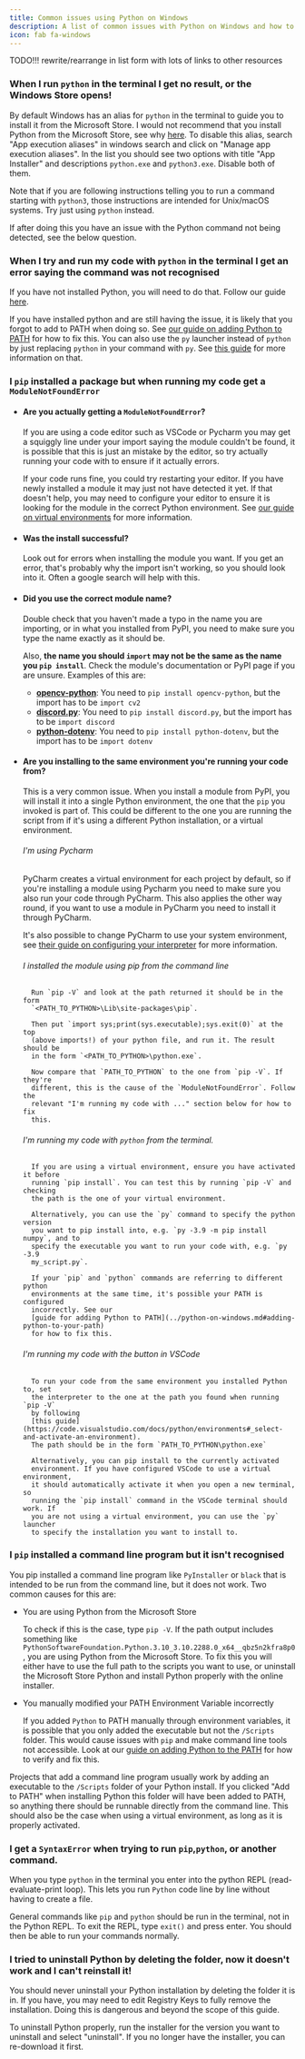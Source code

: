 ```yaml
---
title: Common issues using Python on Windows
description: A list of common issues with Python on Windows and how to fix them
icon: fab fa-windows
---
```


TODO!!! rewrite/rearrange in list form with lots of links to other resources

### When I run `python` in the terminal I get no result, or the Windows Store opens!

By default Windows has an alias for `python` in the terminal to guide you to
install it from the Microsoft Store. I would not recommend that you install
Python from the Microsoft Store, see why [here](../microsoft-store.md).
To disable this alias, search "App execution aliases" in windows search and
click on "Manage app execution aliases". In the list you should see two options
with title "App Installer" and descriptions `python.exe` and `python3.exe`.
Disable both of them.

Note that if you are following instructions telling you to run a command
starting with `python3`, those instructions are intended for Unix/macOS systems.
Try just using `python` instead.

If after doing this you have an issue with the Python command not being
detected, see the below question.

### When I try and run my code with `python` in the terminal I get an error saying the command was not recognised

If you have not installed Python, you will need to do that. Follow our guide [here](../install-on-windows.md).

If you have installed python and are still having the issue, it is likely that
you forgot to add to PATH when doing so. See [our guide on adding Python to
PATH](../python-on-windows.md#changing-path) for how to fix this.
You can also use the `py` launcher instead of `python` by just replacing
`python` in your command with `py`. See
[this guide](../python-on-windows.md#the-py-launcher) for more information
on that.

### I `pip` installed a package but when running my code get a `ModuleNotFoundError`

-   #### Are you actually getting a `ModuleNotFoundError`?

    If you are using a code editor such as VSCode or Pycharm you may get a
    squiggly line under your import saying the module couldn't be found, it is
    possible that this is just an mistake by the editor, so try actually running
    your code with to ensure if it actually errors.

    If your code runs fine, you could try restarting your editor. If you have
    newly installed a module it may just not have detected it yet. If that
    doesn't help, you may need to configure your editor to ensure it is looking
    for the module in the correct Python environment. See
    [our guide on virtual environments](./python-on-windows.md#virtual-environments)
    for more information.

-   #### Was the install successful?

    Look out for errors when installing the module you want. If you get an
    error, that's probably why the import isn't working, so you should look
    into it. Often a google search will help with this.

-   #### Did you use the correct module name?

    Double check that you haven't made a typo in the name you are importing, or
    in what you installed from PyPI, you need to make sure you type the name
    exactly as it should be.

    Also, **the name you should `import` may not be the same as the name you `pip install`**. Check the module's documentation or PyPI page if you are unsure.
    Examples of this are:

    -   [**opencv-python**](https://pypi.org/project/opencv-python/): You need to
        `pip install opencv-python`, but the import has to be `import cv2`
    -   [**discord.py**](https://pypi.org/project/discord.py/): You need to `pip install discord.py`, but the import has to be `import discord`
    -   [**python-dotenv**](https://pypi.org/project/python-dotenv/): You need to
        `pip install python-dotenv`, but the import has to be `import dotenv`

-   #### Are you installing to the same environment you're running your code from?

    This is a very common issue. When you install a module from PyPI, you will
    install it into a single Python environment, the one that the `pip` you
    invoked is part of. This could be different to the one you are running
    the script from if it's using a different Python installation,
    or a virtual environment.

    ###### I'm using Pycharm

    PyCharm creates a virtual environment for each project by default, so if
    you're installing a module using Pycharm you need to make sure you also run
    your code through PyCharm. This also applies the other way round, if you
    want to use a module in PyCharm you need to install it through PyCharm.

    It's also possible to change PyCharm to use your system environment, see
    [their guide on configuring your interpreter](https://www.jetbrains.com/help/pycharm/configuring-python-interpreter.html)
    for more information.

    ###### I installed the module using pip from the command line

          Run `pip -V` and look at the path returned it should be in the form
          `<PATH_TO_PYTHON>\Lib\site-packages\pip`.

          Then put `import sys;print(sys.executable);sys.exit(0)` at the top
          (above imports!) of your python file, and run it. The result should be
          in the form `<PATH_TO_PYTHON>\python.exe`.

          Now compare that `PATH_TO_PYTHON` to the one from `pip -V`. If they're
          different, this is the cause of the `ModuleNotFoundError`. Follow the
          relevant "I'm running my code with ..." section below for how to fix
          this.

    ###### I'm running my code with `python` from the terminal.

          If you are using a virtual environment, ensure you have activated it before
          running `pip install`. You can test this by running `pip -V` and checking
          the path is the one of your virtual environment.

          Alternatively, you can use the `py` command to specify the python version
          you want to pip install into, e.g. `py -3.9 -m pip install numpy`, and to
          specify the executable you want to run your code with, e.g. `py -3.9
          my_script.py`.

          If your `pip` and `python` commands are referring to different python
          environments at the same time, it's possible your PATH is configured
          incorrectly. See our
          [guide for adding Python to PATH](../python-on-windows.md#adding-python-to-your-path)
          for how to fix this.

    ###### I'm running my code with the button in VSCode

          To run your code from the same environment you installed Python to, set
          the interpreter to the one at the path you found when running `pip -V`
          by following
          [this guide](https://code.visualstudio.com/docs/python/environments#_select-and-activate-an-environment).
          The path should be in the form `PATH_TO_PYTHON\python.exe`

          Alternatively, you can pip install to the currently activated
          environment. If you have configured VSCode to use a virtual environment,
          it should automatically activate it when you open a new terminal, so
          running the `pip install` command in the VSCode terminal should work. If
          you are not using a virtual environment, you can use the `py` launcher
          to specify the installation you want to install to.

### I `pip` installed a command line program but it isn't recognised

You pip installed a command line program like `PyInstaller` or `black` that is
intended to be run from the command line, but it does not work. Two common causes
for this are:

-   You are using Python from the Microsoft Store

    To check if this is the case, type `pip -V`. If the path output includes
    something like
    `PythonSoftwareFoundation.Python.3.10_3.10.2288.0_x64__qbz5n2kfra8p0`, you
    are using Python from the Microsoft Store. To fix this you will either have
    to use the full path to the scripts you want to use, or uninstall the
    Microsoft Store Python and install Python properly with the online
    installer.

-   You manually modified your PATH Environment Variable incorrectly

    If you added `Python` to PATH manually through environment variables, it is
    possible that you only added the executable but not the `/Scripts` folder.
    This would cause issues with `pip` and make command line tools not
    accessible. Look at our [guide on adding Python to the
    PATH](../python-on-windows.md#adding-python-to-your-path) for how to verify
    and fix this.

Projects that add a command line program usually work by adding an executable to
the `/Scripts` folder of your Python install. If you clicked "Add to PATH" when
installing Python this folder will have been added to PATH, so anything there
should be runnable directly from the command line. This should also be the case
when using a virtual environment, as long as it is properly activated.

### I get a `SyntaxError` when trying to run `pip`,`python`, or another command.

When you type `python` in the terminal you enter into the python REPL
(read-evaluate-print loop). This lets you run `Python` code line by line without
having to create a file.

General commands like `pip` and `python` should be run in the terminal, not in
the Python REPL. To exit the REPL, type `exit()` and press enter. You should
then be able to run your commands normally.

### I tried to uninstall Python by deleting the folder, now it doesn't work and I can't reinstall it!

You should never uninstall your Python installation by deleting the folder it is
in. If you have, you may need to edit Registry Keys to fully remove the
installation. Doing this is dangerous and beyond the scope of this guide.

To uninstall Python properly, run the installer for the version you want to
uninstall and select "uninstall". If you no longer have the installer, you can
re-download it first.
